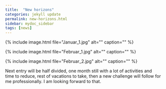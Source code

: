 ```yaml
---
title:  "New horizons"
categories: jekyll update
permalink: new-horizons.html
sidebar: mydoc_sidebar
tags: [news]
---
```




{% include image.html file="Januar_1.jpg" alt="" caption="" %}



{% include image.html file="Februar_1.jpg" alt="" caption="" %}



{% include image.html file="Februar_2.jpg" alt="" caption="" %}

Next entry will be half divided, one month still with a lot of activities and time to reduce, rest of vacations to take, then a new challenge will follow for me professionally. I am looking forward to that.

